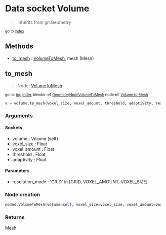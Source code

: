 
# Data socket Volume

> Inherits from gn.Geometry
  
<sub>go to [index](TBD)</sub>



## Methods

- [to_mesh](#to_mesh) : [VolumeToMesh](section:nodes/VolumeToMesh), mesh (Mesh)

## to_mesh

> Node: [VolumeToMesh](section:nodes/VolumeToMesh)
  
<sub>go to: [top](#data-socket-volume) [index](TBD)
blender ref [GeometryNodeVolumeToMesh](https://docs.blender.org/api/current/bpy.types.GeometryNodeVolumeToMesh.html)
node ref [Volume to Mesh](https://docs.blender.org/manual/en/latest/modeling/geometry_nodes/material/volume_to_mesh.html) </sub>

```python
v = volume.to_mesh(voxel_size, voxel_amount, threshold, adaptivity, resolution_mode)
```

### Arguments


#### Sockets

- volume : Volume (self)
- voxel_size : Float
- voxel_amount : Float
- threshold : Float
- adaptivity : Float

#### Parameters

- resolution_mode : 'GRID' in [GRID, VOXEL_AMOUNT, VOXEL_SIZE]

### Node creation

```python
nodes.VolumeToMesh(volume=self, voxel_size=voxel_size, voxel_amount=voxel_amount, threshold=threshold, adaptivity=adaptivity, resolution_mode=resolution_mode)
```

### Returns

Mesh


